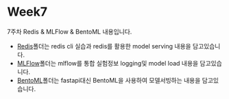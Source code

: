 # Week7

7주차 Redis & MLFlow & BentoML 내용입니다.

- [Redis](redis/README.md)폴더는 redis cli 실습과 redis를 활용한 model serving 내용을 담고있습니다.
- [MLFlow](mlflow/README.md)폴더는 mlflow를 통합 실험정보 logging및 model load 내용을 담고있습니다.
- [BentoML](bentoml/README.md)폴더는 fastapi대신 BentoML을 사용하여 모델서빙하는 내용을 담고있습니다.